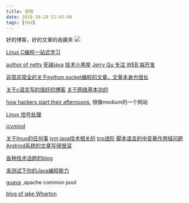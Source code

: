 ```yaml
---
title: 读物
date: 2018-10-28 21:43:40
tags: [tbd]
---
```


好的博客，好的文章的收藏夹
![](https://www.haldir66.ga/static/imgs/ripe-grapes-macro-wallpaper-1920x1080-538350f32e183.jpg)
<!--more-->

[Linux C编程一站式学习](http://docs.linuxtone.org/ebooks/C&CPP/c/index.html)

[author of netty](http://normanmaurer.me/)
[死磕java](http://cmsblogs.com/?cat=189)
[技术小黑屋](https://droidyue.com/)
[Jerry Qu 专注 WEB 端开发](https://imququ.com/)

[非常非常全的关于python socket编程的文章，文章本身也很长](https://realpython.com/python-sockets/)

[关于c语言写的很好的博客](https://www.zfl9.com/categories/c/)
[关于网络基本功的](https://wizardforcel.gitbooks.io/network-basic/content/6.html)

[how hackers start their afternoons.](https://hackernoon.com/) 很像medium的一个网站

[Linux 信号处理](https://fixatom.com/deal-with-linux-signals/)

[icymind](https://icymind.com/)

[关于linux的任何事](https://www.cyberciti.biz/)
[jvm,java技术相关的](https://leokongwq.github.io/)
[tcp进阶](https://halfrost.com/advance_tcp/)
[脚本语言的中变量作用域问题](https://liujiacai.net/blog/2016/05/28/scope-closure/)
[Andriod系统的文章写得很深](https://fucknmb.com/2017/05/24/CURL-NDK交叉编译/)

[各种技术话题的blog](https://jameshfisher.com/)

[来测试下你的Java编程能力](http://hellojava.info/?p=549)

[guava](https://github.com/google/guava/wiki/cachesexplained) ,apache common pool

[blog of jake Wharton](https://jakewharton.com/blog/)

